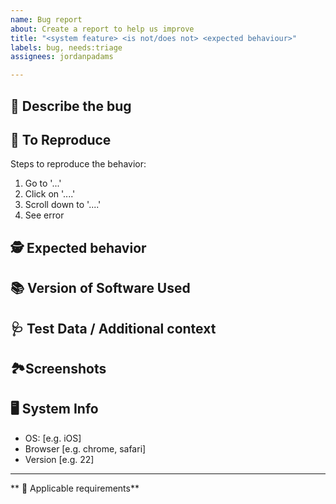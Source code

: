 ```yaml
---
name: Bug report
about: Create a report to help us improve
title: "<system feature> <is not/does not> <expected behaviour>"
labels: bug, needs:triage
assignees: jordanpadams

---
```


## 🐛 Describe the bug
<!-- A clear and concise description of what the bug is. -->

## 📜 To Reproduce
Steps to reproduce the behavior:
1. Go to '...'
2. Click on '....'
3. Scroll down to '....'
4. See error

## 🕵️ Expected behavior
<!-- A clear and concise description of what you expected to happen -->

## 📚 Version of Software Used
<!-- Software should have a `-V` or `--version` flag to get this information. -->

## 🩺 Test Data / Additional context
<!-- If applicable, Add test data or any other context about the problem here -->

##  🏞Screenshots
<!-- If applicable, add screenshots to help explain your problem. -->

## 🖥 System Info
 - OS: [e.g. iOS]
 - Browser [e.g. chrome, safari]
 - Version [e.g. 22]

---

<!-- FOR INTERNAL USE -->

** :unicorn: Applicable requirements**
